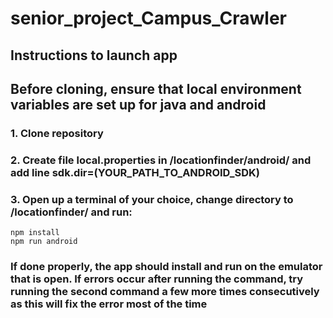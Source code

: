 # senior_project_Campus_Crawler

## Instructions to launch app
## Before cloning, ensure that local environment variables are set up for java and android

### 1. Clone repository
### 2. Create file local.properties in /locationfinder/android/ and add line sdk.dir=(YOUR_PATH_TO_ANDROID_SDK)
### 3. Open up a terminal of your choice, change directory to /locationfinder/ and run:
```console
npm install
npm run android
```
### If done properly, the app should install and run on the emulator that is open. If errors occur after running the command, try running the second command a few more times consecutively as this will fix the error most of the time
